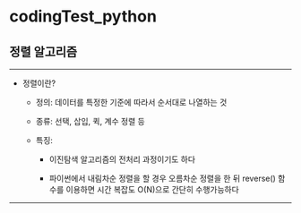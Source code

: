 # codingTest_python

## 정렬 알고리즘


----------------------------------------------------


* 정렬이란?

  * 정의: 데이터를 특정한 기준에 따라서 순서대로 나열하는 것
  
  * 종류: 선택, 삽입, 퀵, 계수 정렬 등
  
  * 특징:
  
    * 이진탐색 알고리즘의 전처리 과정이기도 하다
    
    * 파이썬에서 내림차순 정렬을 할 경우 오름차순 정렬을 한 뒤 reverse() 함수를 이용하면 시간 복잡도 O(N)으로 간단히 수행가능하다
    
    
-----------------------------------------------------
